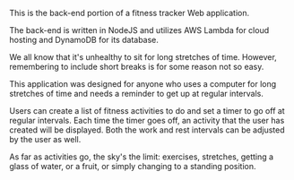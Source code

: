 This is the back-end portion of a fitness tracker Web application.

The back-end is written in NodeJS and utilizes AWS Lambda for cloud hosting and DynamoDB for its database.

We all know that it's unhealthy to sit for long stretches of time. However, remembering to include short breaks is for some reason not so easy.

This application was designed for anyone who uses a computer for long stretches of time and needs a reminder to get up at regular intervals.

Users can create a list of fitness activities to do and set a timer to go off at regular intervals. Each time the timer goes off, an activity that the user has created will be displayed. Both the work and rest intervals can be adjusted by the user as well. 

As far as activities go, the sky's the limit: exercises, stretches, getting a glass of water, or a fruit, or simply changing to a standing position.
